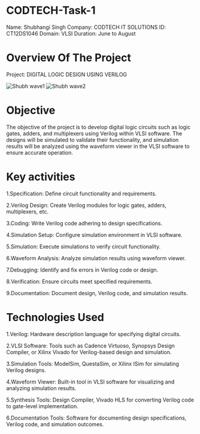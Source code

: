 # CODTECH-Task-1
Name: Shubhangi Singh
Company: CODTECH IT SOLUTIONS
ID: CT12DS1046
Domain: VLSI
Duration: June to August

# Overview Of The Project

Project: DIGITAL LOGIC DESIGN USING VERILOG

![Shubh wave1](https://github.com/user-attachments/assets/a83dd95d-11bc-4bbb-a0e1-d4433fa9d6d4)
![Shubh wave2](https://github.com/user-attachments/assets/07862090-ce9d-493a-9118-b824a8ad5e2c)

# Objective
The objective of the project is to develop digital logic circuits such as logic gates, adders, and multiplexers using Verilog within VLSI software. The designs will be simulated to validate their functionality, and simulation results will be analyzed using the waveform viewer in the VLSI software to ensure accurate operation.

 # Key activities

  1.Specification: Define circuit functionality and requirements.

  2.Verilog Design: Create Verilog modules for logic gates, adders, multiplexers, etc.

  3.Coding: Write Verilog code adhering to design specifications.

  4.Simulation Setup: Configure simulation environment in VLSI software.

  5.Simulation: Execute simulations to verify circuit functionality.

  6.Waveform Analysis: Analyze simulation results using waveform viewer.

  7.Debugging: Identify and fix errors in Verilog code or design.

  8.Verification: Ensure circuits meet specified requirements.

  9.Documentation: Document design, Verilog code, and simulation results.

# Technologies Used


  1.Verilog: Hardware description language for specifying digital circuits.

  2.VLSI Software: Tools such as Cadence Virtuoso, Synopsys Design Compiler, or Xilinx Vivado 
  for Verilog-based design and simulation.

  3.Simulation Tools: ModelSim, QuestaSim, or Xilinx ISim for simulating Verilog designs.

  4.Waveform Viewer: Built-in tool in VLSI software for visualizing and analyzing simulation 
  results.

  5.Synthesis Tools: Design Compiler, Vivado HLS for converting Verilog code to gate-level 
  implementation.

  6.Documentation Tools: Software for documenting design specifications, Verilog code, and 
  simulation outcomes.
